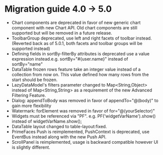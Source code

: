 # Migration guide 4.0 -> 5.0

* Chart components are deprecated in favor of new generic chart component with new Chart API. Old chart components are still supported but will be removed in a future release.
* ToolbarGroup deprecated, use left and right facets of toolbar instead. (Reverted back as of 5.0.1, both facets and toolbar groups will be supported instead)
* Defining fields in sortBy-filterBy attributes is deprecated use a value expression instead.e.g. sortBy="#{user.name}" instead of sortBy="name"
* DataTable frozen rows feature take an integer value instead of a collection from now on. This value defined how many rows from the start should be frozen.
* LazyDataModel's filters parameter changed to Map<String,Object> instead of Map<String,String> as a requirement of the new Advanced Filtering Feature.
* Dialog: appendToBody was removed in favor of appendTo="@(body)" to gain more flexibility
* Watermark: forElement was removed in favor of for="@(yourSelector)"
* Widgets must be referenced via "PF". e.g. PF('widgetVarName').show() instead of widgetVarName.show();
* DataTable layout changed to table-layout:fixed.
* PrimeFaces Push is reimplemented, PushContext is deprecated, use EventBus instead along with the new Push API.
* ScrollPanel is reimplemented, usage is backward compatible however UI is slightly different.
